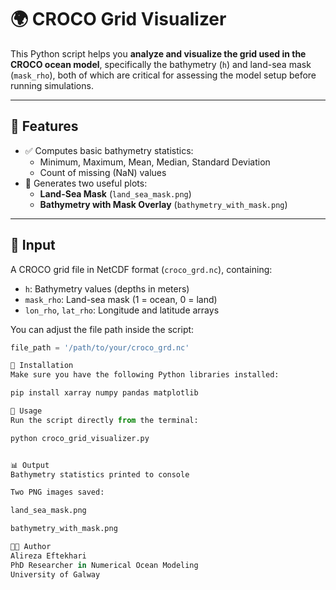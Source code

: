 # 🌍 CROCO Grid Visualizer

This Python script helps you **analyze and visualize the grid used in the CROCO ocean model**, specifically the bathymetry (`h`) and land-sea mask (`mask_rho`), both of which are critical for assessing the model setup before running simulations.

---

## 📌 Features

- ✅ Computes basic bathymetry statistics:
  - Minimum, Maximum, Mean, Median, Standard Deviation
  - Count of missing (NaN) values
- 🎨 Generates two useful plots:
  - **Land-Sea Mask** (`land_sea_mask.png`)
  - **Bathymetry with Mask Overlay** (`bathymetry_with_mask.png`)

---

## 📁 Input

A CROCO grid file in NetCDF format (`croco_grd.nc`), containing:
- `h`: Bathymetry values (depths in meters)
- `mask_rho`: Land-sea mask (1 = ocean, 0 = land)
- `lon_rho`, `lat_rho`: Longitude and latitude arrays

You can adjust the file path inside the script:
```python
file_path = '/path/to/your/croco_grd.nc'

🧪 Installation
Make sure you have the following Python libraries installed:

pip install xarray numpy pandas matplotlib

🚀 Usage
Run the script directly from the terminal:

python croco_grid_visualizer.py


📊 Output
Bathymetry statistics printed to console

Two PNG images saved:

land_sea_mask.png

bathymetry_with_mask.png

👨‍🔬 Author
Alireza Eftekhari
PhD Researcher in Numerical Ocean Modeling
University of Galway
